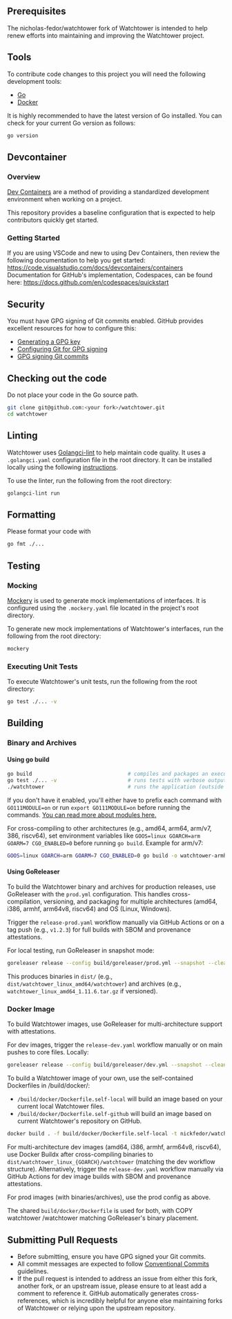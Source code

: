 ## Prerequisites

The nicholas-fedor/watchtower fork of Watchtower is intended to help renew efforts into maintaining and improving the Watchtower project.

## Tools

To contribute code changes to this project you will need the following development tools:

* [Go](https://go.dev/doc/install)
* [Docker](https://docs.docker.com/engine/installation/)

It is highly recommended to have the latest version of Go installed.
You can check for your current Go version as follows:

```bash
go version
```

## Devcontainer


### Overview

[Dev Containers](https://docs.github.com/en/codespaces/setting-up-your-project-for-codespaces/adding-a-dev-container-configuration/introduction-to-dev-containers) are a method of providing a standardized development environment when working on a project.

This repository provides a baseline configuration that is expected to help contributors quickly get started. 

### Getting Started

If you are using VSCode and new to using Dev Containers, then review the following documentation to help you get started: https://code.visualstudio.com/docs/devcontainers/containers
Documentation for GitHub's implementation, Codespaces, can be found here: https://docs.github.com/en/codespaces/quickstart

## Security

You must have GPG signing of Git commits enabled.
GitHub provides excellent resources for how to configure this:

* [Generating a GPG key](https://docs.github.com/en/authentication/managing-commit-signature-verification/generating-a-new-gpg-key#generating-a-gpg-key)
* [Configuring Git for GPG signing](https://docs.github.com/en/authentication/managing-commit-signature-verification/telling-git-about-your-signing-key#telling-git-about-your-gpg-key)
* [GPG signing Git commits](https://docs.github.com/en/authentication/managing-commit-signature-verification/signing-commits)

## Checking out the code

Do not place your code in the Go source path.

```bash
git clone git@github.com:<your fork>/watchtower.git
cd watchtower
```

## Linting

Watchtower uses [Golangci-lint](https://golangci-lint.run/) to help maintain code quality.
It uses a `.golangci.yaml` configuration file in the root directory.
It can be installed locally using the following [instructions](https://golangci-lint.run/welcome/install/#local-installation).

To use the linter, run the following from the root directory:

```bash
golangci-lint run
```

## Formatting

Please format your code with

```bash
go fmt ./...
```

## Testing

### Mocking

[Mockery](https://vektra.github.io/mockery/latest/) is used to generate mock implementations of interfaces.
It is configured using the `.mockery.yaml` file located in the project's root directory.

To generate new mock implementations of Watchtower's interfaces, run the following from the root directory:

```bash
mockery
```

### Executing Unit Tests

To execute Watchtower's unit tests, run the following from the root directory:

```bash
go test ./... -v
```

## Building

### Binary and Archives

#### Using go build

```bash
go build                               # compiles and packages an executable binary, watchtower
go test ./... -v                       # runs tests with verbose output
./watchtower                           # runs the application (outside of a container)
```

If you don't have it enabled, you'll either have to prefix each command with `GO111MODULE=on` or run `export GO111MODULE=on` before running the commands. [You can read more about modules here.](https://github.com/golang/go/wiki/Modules)

For cross-compiling to other architectures (e.g., amd64, arm64, arm/v7, 386, riscv64), set environment variables like `GOOS=linux GOARCH=arm GOARM=7 CGO_ENABLED=0` before running `go build`. Example for arm/v7:

```bash
GOOS=linux GOARCH=arm GOARM=7 CGO_ENABLED=0 go build -o watchtower-armhf
```

#### Using GoReleaser

To build the Watchtower binary and archives for production releases, use GoReleaser with the `prod.yml` configuration. This handles cross-compilation, versioning, and packaging for multiple architectures (amd64, i386, armhf, arm64v8, riscv64) and OS (Linux, Windows).

Trigger the `release-prod.yaml` workflow manually via GitHub Actions or on a tag push (e.g., `v1.2.3`) for full builds with SBOM and provenance attestations.

For local testing, run GoReleaser in snapshot mode:

```bash
goreleaser release --config build/goreleaser/prod.yml --snapshot --clean
```

This produces binaries in `dist/` (e.g., `dist/watchtower_linux_amd64/watchtower`) and archives (e.g., `watchtower_linux_amd64_1.11.6.tar.gz` if versioned).

### Docker Image

To build Watchtower images, use GoReleaser for multi-architecture support with attestations.

For dev images, trigger the `release-dev.yaml` workflow manually or on main pushes to core files. Locally:

```bash
goreleaser release --config build/goreleaser/dev.yml --snapshot --clean
```

To build a Watchtower image of your own, use the self-contained Dockerfiles in /build/docker/:

* `/build/docker/Dockerfile.self-local` will build an image based on your current local Watchtower files.
* `/build/docker/Dockerfile.self-github` will build an image based on current Watchtower's repository on GitHub.

```bash
docker build . -f build/docker/Dockerfile.self-local -t nickfedor/watchtower # to build an image from local files
```

For multi-architecture dev images (amd64, i386, armhf, arm64v8, riscv64), use Docker Buildx after cross-compiling binaries to `dist/watchtower_linux_{GOARCH}/watchtower` (matching the dev workflow structure). Alternatively, trigger the `release-dev.yaml` workflow manually via GitHub Actions for dev image builds with SBOM and provenance attestations.

For prod images (with binaries/archives), use the prod config as above.

The shared `build/docker/Dockerfile` is used for both, with COPY watchtower /watchtower matching GoReleaser's binary placement.

## Submitting Pull Requests

* Before submitting, ensure you have GPG signed your Git commits.
* All commit messages are expected to follow [Conventional Commits](https://www.conventionalcommits.org/en/v1.0.0/) guidelines.
* If the pull request is intended to address an issue from either this fork, another fork, or an upstream issue, please ensure to at least add a comment to reference it.
  GitHub automatically generates cross-references, which is incredibly helpful for anyone else maintaining forks of Watchtower or relying upon the upstream repository.
